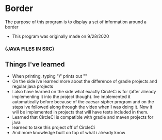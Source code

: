 # Border
The purpose of this program is to display a set of information around a border
* This program was originally made on 9/28/2020

### (JAVA FILES IN SRC)

## Things I've learned
* When printing, typing "\\" prints out "\"
* On the side ive learned more about the difference of gradle projects and regular java projects
* I also have learned on the side what exactly CircleCi is for (after already implementing it into the project though). Ive implemented it automatically before because of the 
caesar-sipher program and on the steps ive followed along through the video when I was doing it. Now it will be implemented in projects that will have tests included in them. 
* Learned that CircleCi is compatible with gradle and maven projects for java
* learned to take this project off of CircleCi
* And more knowledge built on top of what i already know
